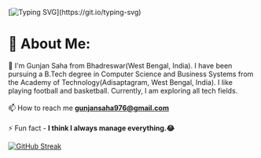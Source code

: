 [![Typing SVG](https://readme-typing-svg.demolab.com?font=Fira+Code&size=30&pause=1000&color=F7D229&center=true&random=false&width=435&lines=Hi%2C+I'm+Gunjan+Saha.)](https://git.io/typing-svg)

# 💫 About Me:
 🌱 I'm Gunjan Saha from Bhadreswar(West Bengal, India). I have been pursuing a B.Tech degree in Computer Science and Business Systems from the Academy of Technology(Adisaptagram, West Bengal, India). I like playing football and basketball. Currently, I am exploring all tech fields.<br><br>📫 How to reach me **gunjansaha976@gmail.com**<br><br> ⚡ Fun fact - **I think I always manage everything.😂** 





[![GitHub Streak](https://streak-stats.demolab.com?user=gunjansaha55&theme=dark&mode=weekly)](https://git.io/streak-stats)
